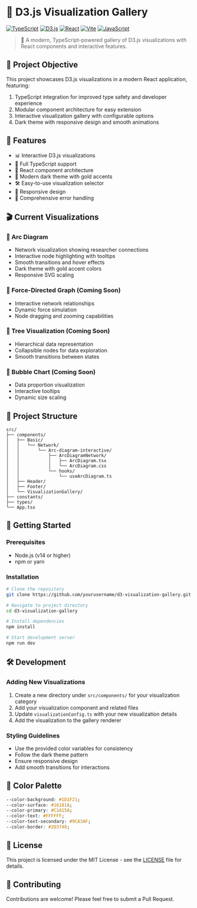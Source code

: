 # 🎨 D3.js Visualization Gallery

[![TypeScript](https://img.shields.io/badge/TypeScript-007ACC?style=for-the-badge&logo=typescript&logoColor=white)](https://www.typescriptlang.org/)
[![D3.js](https://img.shields.io/badge/D3.js-F9A03C?style=for-the-badge&logo=d3.js&logoColor=white)](https://d3js.org/)
[![React](https://img.shields.io/badge/React-20232A?style=for-the-badge&logo=react&logoColor=61DAFB)](https://reactjs.org/)
[![Vite](https://img.shields.io/badge/Vite-646CFF?style=for-the-badge&logo=vite&logoColor=white)](https://vitejs.dev/)
[![JavaScript](https://img.shields.io/badge/JavaScript-F7DF1E?style=for-the-badge&logo=javascript&logoColor=black)](https://developer.mozilla.org/en-US/docs/Web/JavaScript)

> 🚀 A modern, TypeScript-powered gallery of D3.js visualizations with React components and interactive features.

## 🎯 Project Objective

This project showcases D3.js visualizations in a modern React application, featuring:
1. TypeScript integration for improved type safety and developer experience
2. Modular component architecture for easy extension
3. Interactive visualization gallery with configurable options
4. Dark theme with responsive design and smooth animations

## 🌟 Features

- 📊 Interactive D3.js visualizations
- 💪 Full TypeScript support
- 🔄 React component architecture
- 🎨 Modern dark theme with gold accents
- 🛠️ Easy-to-use visualization selector
- 📱 Responsive design
- 🐛 Comprehensive error handling

## 🎬 Current Visualizations

### 🔄 Arc Diagram
- Network visualization showing researcher connections
- Interactive node highlighting with tooltips
- Smooth transitions and hover effects
- Dark theme with gold accent colors
- Responsive SVG scaling

### 🔀 Force-Directed Graph (Coming Soon)
- Interactive network relationships
- Dynamic force simulation
- Node dragging and zooming capabilities

### 🌳 Tree Visualization (Coming Soon)
- Hierarchical data representation
- Collapsible nodes for data exploration
- Smooth transitions between states

### 💫 Bubble Chart (Coming Soon)
- Data proportion visualization
- Interactive tooltips
- Dynamic size scaling

## 📁 Project Structure

```
src/
├── components/
│   ├── Basic/
│   │   └── Network/
│   │       └── Arc-diagram-interactive/
│   │           ├── ArcDiagramNetwork/
│   │           │   ├── ArcDiagram.tsx
│   │           │   └── ArcDiagram.css
│   │           └── hooks/
│   │               └── useArcDiagram.ts
│   ├── Header/
│   ├── Footer/
│   └── VisualizationGallery/
├── constants/
├── types/
└── App.tsx
```

## 🚀 Getting Started

### Prerequisites
- Node.js (v14 or higher)
- npm or yarn

### Installation
```bash
# Clone the repository
git clone https://github.com/yourusername/d3-visualization-gallery.git

# Navigate to project directory
cd d3-visualization-gallery

# Install dependencies
npm install

# Start development server
npm run dev
```

## 🛠️ Development

### Adding New Visualizations
1. Create a new directory under `src/components/` for your visualization category
2. Add your visualization component and related files
3. Update `visualizationConfig.ts` with your new visualization details
4. Add the visualization to the gallery renderer

### Styling Guidelines
- Use the provided color variables for consistency
- Follow the dark theme pattern
- Ensure responsive design
- Add smooth transitions for interactions

## 🎨 Color Palette

```css
--color-background: #1D1F21;
--color-surface: #16181A;
--color-primary: #C1A15A;
--color-text: #FFFFFF;
--color-text-secondary: #9CA3AF;
--color-border: #2D3748;
```

## 📝 License

This project is licensed under the MIT License - see the [LICENSE](LICENSE) file for details.

## 🤝 Contributing

Contributions are welcome! Please feel free to submit a Pull Request.
